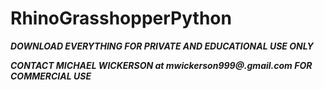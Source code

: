 # RhinoGrasshopperPython

***DOWNLOAD EVERYTHING FOR PRIVATE AND EDUCATIONAL USE ONLY***

***CONTACT MICHAEL WICKERSON at mwickerson999@.gmail.com FOR COMMERCIAL USE***
